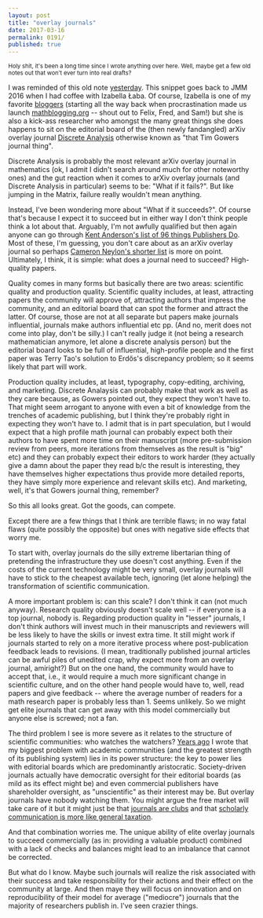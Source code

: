 ```yaml
---
layout: post
title: "overlay journals"
date: 2017-03-16
permalink: 0191/
published: true
---
```



<small>Holy shit, it's been a long time since I wrote anything over here. Well, maybe get a few old notes out that won't ever turn into real drafts?</small>


I was reminded of this old note [yesterday](https://twitter.com/jasonpriem/status/842099694281019392). This snippet goes back to JMM 2016 when I had coffee with Izabella Łaba. Of course, Izabella is one of my favorite [bloggers]() (starting all the way back when procrastination made us launch [mathblogging.org](https://mathblogging.org) -- shout out to Felix, Fred, and Sam!) but she is also a kick-ass researcher who amongst the many great things she does happens to sit on the editorial board of the (then newly fandangled) arXiv overlay journal [Discrete Analysis](http://discreteanalysisjournal.com/) otherwise known as "that Tim Gowers journal thing". 

Discrete Analysis is probably the most relevant arXiv overlay journal in mathematics (ok, I admit I didn't search around much for other noteworthy ones) and the gut reaction when it comes to arXiv overlay journals (and Discrete Analysis in particular) seems to be: "What if it fails?". But like jumping in the Matrix, failure really wouldn't mean anything.

Instead, I've been wondering more about "What if it succeeds?". Of course that's because I expect it to succeed but in either way I don't think people think a lot about that. Arguably, I'm not awfully qualified but then again anyone can go through [Kent Anderson's list of 96 things Publishers Do](https://scholarlykitchen.sspnet.org/2016/02/01/guest-post-kent-anderson-updated-96-things-publishers-do-2016-edition/). Most of these, I'm guessing, you don't care about as an arXiv overlay journal so perhaps [Cameron Neylon's shorter list](http://cameronneylon.net/blog/polecon-of-oa-publishing-i-what-is-it-publishers-do-anyway/) is more on point. Ultimately, I think, it is simple: what does a journal need to succeed? High-quality papers.

Quality comes in many forms but basically there are two areas: scientific quality and production quality. Scientific quality includes, at least, attracting papers the community will approve of, attracting authors that impress the community, and an editorial board that can spot the former and attract the latter. Of course, those are not at all separate but papers make journals influential, journals make authors influential etc pp. (And no, merit does not come into play, don't be silly.) I can't really judge it (not being a research mathematician anymore, let alone a discrete analysis person) but the editorial board looks to be full of influential, high-profile people and the first paper was Terry Tao's solution to Erdős's discrepancy problem; so it seems likely that part will work.

Production quality includes, at least, typography, copy-editing, archiving, and marketing. Discrete Analaysis can probably make that work as well as they care because, as Gowers pointed out, they expect they won't have to. That might seem arrogant to anyone with even a bit of knowledge from the trenches of academic publishing, but I think they're probably right in expecting they won't have to. I admit that is in part speculation, but I would expect that a high profile math journal can probably expect both their authors to have spent more time on their manuscript (more pre-submission review from peers, more iterations from themselves as the result is "big" etc) and they can probably expect their editors to work harder (they actually give a damn about the paper they read b/c the result is interesting, they have themselves higher expectations thus provide more detailed reports, they have simply more experience and relevant skills etc). And marketing, well, it's that Gowers journal thing, remember?

So this all looks great. Got the goods, can compete. 

Except there are a few things that I think are terrible flaws; in no way fatal flaws (quite possibly the opposite) but ones with negative side effects that worry me.

To start with, overlay journals do the silly extreme libertarian thing of pretending the infrastructure they use doesn't cost anything. Even if the costs of the current technology might be very small, overlay journals will have to stick to the cheapest available tech, ignoring (let alone helping) the transformation of scientific communication.

A more important problem is: can this scale? I don't think it can (not much anyway). Research quality obviously doesn't scale well -- if everyone is a top journal, nobody is. Regarding production quality in "lesser" journals, I don't think authors will invest much in their manuscripts and reviewers will be less likely to have the skills or invest extra time. It still might work if journals started to rely on a more iterative process where post-publication feedback leads to revisions. (I mean, traditionally published journal articles can be awful piles of unedited crap, why expect more from an overlay journal, amiright?) But on the one hand, the community would have to accept that, i.e., it would require a much more significant change in scientific culture, and on the other hand people would have to, well, read papers and give feedback -- where the average number of readers for a math research paper is probably less than 1. Seems unlikely. So we might get elite journals that can get away with this model commercially but anyone else is screwed; not a fan.

The third problem I see is more severe as it relates to the structure of scientific communities: who watches the watchers? [Years ago](https://www.peterkrautzberger.org/0118/#a-democratization-of-the-communities) I wrote that my biggest problem with academic communities (and the greatest strength of its publishing system) lies in its power structure: the key to power lies with editorial boards which are predominantly  aristocratic. Society-driven journals actually have democratic oversight for their editorial boards (as mild as its effect might be) and even commercial publishers have shareholder oversight, as "unscientific" as their interest may be. But overlay journals have nobody watching them. You might argue the free market will take care of it but it might just be that [journals are clubs](http://cameronneylon.net/blog/the-goods-in-the-scholarly-marketplace/) and that [scholarly communication is more like general taxation](http://cameronneylon.net/blog/scholarly-communications-less-of-a-market-more-like-general-taxation/).

And that combination worries me. The unique ability of elite overlay journals to succeed commercially (as in: providing a valuable product) combined with a lack of checks and balances might lead to an imbalance that cannot be corrected. 

But what do I know. Maybe such journals will realize the risk associated with their success and take responsibility for their actions and their effect on the community at large. And then maye they will focus on innovation and on reproducibility of their model for average ("mediocre") journals that the majority of researchers publish in. I've seen crazier things.